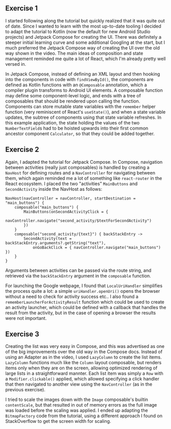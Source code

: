 ## Exercise 1

I started following along the tutorial but quickly realized that it was quite out of date. Since I wanted to learn with the most up-to-date tooling I decided to adapt the tutorial to Kotlin (now the default for new Android Studio projects) and Jetpack Compose for creating the UI. There was definitely a steeper initial learning curve and some additional Googling at the start, but I much preferred the Jetpack Compose way of creating the UI over the old way shown in the video. The main ideas of composition and state management reminded me quite a lot of React, which I'm already pretty well versed in.

In Jetpack Compose, instead of defining an XML layout and then hooking into the components in code with `findViewById()`, the components are defined as Kotlin functions with an `@Composable` annotation, which a compiler plugin transforms to Android UI elements. A composable function may define some component-level logic, and ends with a tree of composables that should be rendered upon calling the function. Components can store mutable state variables with the `remember` helper function (very reminiscent of React's `useState()`), and when a state variable updates, the subtree of components using that state variable refreshes. In this example application, the state holding the values of the two `NumberTextField`s had to be hoisted upwards into their first common ancestor component `Calculator`, so that they could be added together.

## Exercise 2

Again, I adapted the tutorial for Jetpack Compose. In Compose, navigation between activities (really just composables) is handled by creating a `NavHost` for defining routes and a `NavController` for navigating between them, which again reminded me a lot of something like `react-router` in the React ecosystem. I placed the two "activities" `MainButtons` and `SecondActivity` inside the NavHost as follows:

```
NavHost(navController = navController, startDestination = "main_buttons") {
    composable("main_buttons") {
        MainButtons(onSecondActivityClick = {
            navController.navigate("second_activity/$textForSecondActivity")
        })
    }
    composable("second_activity/{text}") { backStackEntry ->
        SecondActivity(text = backStackEntry.arguments?.getString("text"),
            onGoBackClick = { navController.navigate("main_buttons") })
    }
}
```

Arguments between activities can be passed via the route string, and retrieved via the `backStackEntry` argument in the `composable` function.

For launching the Google webpage, I found that `LocalUriHandler` simplifies the process quite a lot: a simple `uriHandler.openUri()` opens the browser without a need to check for activity success etc.. I also found a `rememberLauncherForActivityResult` function which could be used to create an activity launcher, which could be defined with a callback that handles the result from the activity, but in the case of opening a browser the results were not important.

## Exercise 3

Creating the list was very easy in Compose, and this was advertised as one of the big improvements over the old way in the Compose docs. Instead of using an Adapter as in the video, I used `LazyColumn` to create the list items. `LazyColumn` functions much like the `Column` layout composable, but renders items only when they are on the screen, allowing optimized rendering of large lists in a straightforward mannter. Each list item was simply a `Row` with a `Modifier.clickable()` applied, which allowed specifying a click handler that then navigated to another view using the `NavController` (as in the previous exercise).

I tried to scale the images down with the `Image` composable's builtin `contentScale`, but that resulted in out of memory errors as the full image was loaded before the scaling was applied. I ended up adapting the `BitmapFactory` code from the tutorial, using a different approach I found on StackOverflow to get the screen width for scaling.
